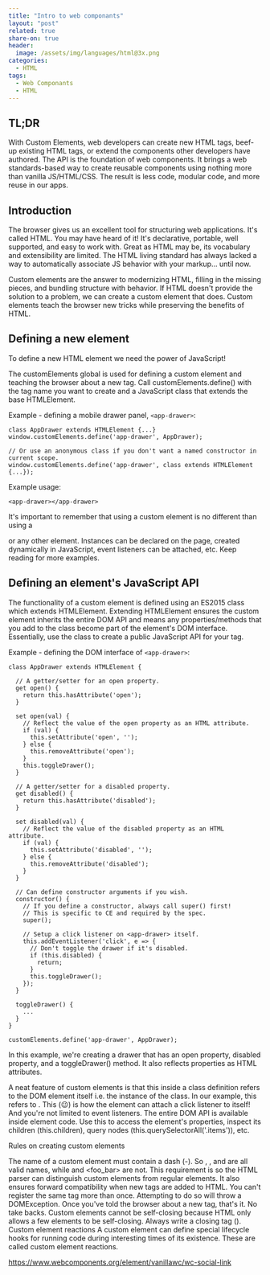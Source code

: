 ```yaml
---
title: "Intro to web componants"
layout: "post"
related: true
share-on: true
header:
  image: /assets/img/languages/html@3x.png
categories:
  - HTML
tags:
  - Web Componants
  - HTML
---
```


## TL;DR

With Custom Elements, web developers can create new HTML tags, beef-up existing HTML tags, or extend the components other developers have authored. The API is the foundation of web components. It brings a web standards-based way to create reusable components using nothing more than vanilla JS/HTML/CSS. The result is less code, modular code, and more reuse in our apps.

## Introduction

The browser gives us an excellent tool for structuring web applications. It's called HTML. You may have heard of it! It's declarative, portable, well supported, and easy to work with. Great as HTML may be, its vocabulary and extensibility are limited. The HTML living standard has always lacked a way to automatically associate JS behavior with your markup... until now.

Custom elements are the answer to modernizing HTML, filling in the missing pieces, and bundling structure with behavior. If HTML doesn't provide the solution to a problem, we can create a custom element that does. Custom elements teach the browser new tricks while preserving the benefits of HTML.

## Defining a new element
To define a new HTML element we need the power of JavaScript!

The customElements global is used for defining a custom element and teaching the browser about a new tag. Call customElements.define() with the tag name you want to create and a JavaScript class that extends the base HTMLElement.

Example - defining a mobile drawer panel, `<app-drawer>`:

```
class AppDrawer extends HTMLElement {...}
window.customElements.define('app-drawer', AppDrawer);

// Or use an anonymous class if you don't want a named constructor in current scope.
window.customElements.define('app-drawer', class extends HTMLElement {...});
```

Example usage:

```
<app-drawer></app-drawer>
```

It's important to remember that using a custom element is no different than using a <div> or any other element. Instances can be declared on the page, created dynamically in JavaScript, event listeners can be attached, etc. Keep reading for more examples.

## Defining an element's JavaScript API

The functionality of a custom element is defined using an ES2015 class which extends HTMLElement. Extending HTMLElement ensures the custom element inherits the entire DOM API and means any properties/methods that you add to the class become part of the element's DOM interface. Essentially, use the class to create a public JavaScript API for your tag.

Example - defining the DOM interface of `<app-drawer>`:

```
class AppDrawer extends HTMLElement {

  // A getter/setter for an open property.
  get open() {
    return this.hasAttribute('open');
  }

  set open(val) {
    // Reflect the value of the open property as an HTML attribute.
    if (val) {
      this.setAttribute('open', '');
    } else {
      this.removeAttribute('open');
    }
    this.toggleDrawer();
  }

  // A getter/setter for a disabled property.
  get disabled() {
    return this.hasAttribute('disabled');
  }

  set disabled(val) {
    // Reflect the value of the disabled property as an HTML attribute.
    if (val) {
      this.setAttribute('disabled', '');
    } else {
      this.removeAttribute('disabled');
    }
  }

  // Can define constructor arguments if you wish.
  constructor() {
    // If you define a constructor, always call super() first!
    // This is specific to CE and required by the spec.
    super();

    // Setup a click listener on <app-drawer> itself.
    this.addEventListener('click', e => {
      // Don't toggle the drawer if it's disabled.
      if (this.disabled) {
        return;
      }
      this.toggleDrawer();
    });
  }

  toggleDrawer() {
    ...
  }
}

customElements.define('app-drawer', AppDrawer);
```

In this example, we're creating a drawer that has an open property, disabled property, and a toggleDrawer() method. It also reflects properties as HTML attributes.

A neat feature of custom elements is that this inside a class definition refers to the DOM element itself i.e. the instance of the class. In our example, this refers to <app-drawer>. This (😉) is how the element can attach a click listener to itself! And you're not limited to event listeners. The entire DOM API is available inside element code. Use this to access the element's properties, inspect its children (this.children), query nodes (this.querySelectorAll('.items')), etc.

Rules on creating custom elements

The name of a custom element must contain a dash (-). So <x-tags>, <my-element>, and <my-awesome-app> are all valid names, while <tabs> and <foo_bar> are not. This requirement is so the HTML parser can distinguish custom elements from regular elements. It also ensures forward compatibility when new tags are added to HTML.
You can't register the same tag more than once. Attempting to do so will throw a DOMException. Once you've told the browser about a new tag, that's it. No take backs.
Custom elements cannot be self-closing because HTML only allows a few elements to be self-closing. Always write a closing tag (<app-drawer></app-drawer>).
Custom element reactions
A custom element can define special lifecycle hooks for running code during interesting times of its existence. These are called custom element reactions.



https://www.webcomponents.org/element/vanillawc/wc-social-link